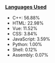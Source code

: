 
### [Languages Used](https://github.com/sayakdattagupta/profstats) 

- C++: 56.88%
- HTML: 22.98%
- Vue: 11.52%
- CSS: 3.84%
- JavaScript: 3.59%
- Python: 1.00%
- Shell: 0.12%
- Assembly: 0.07%
